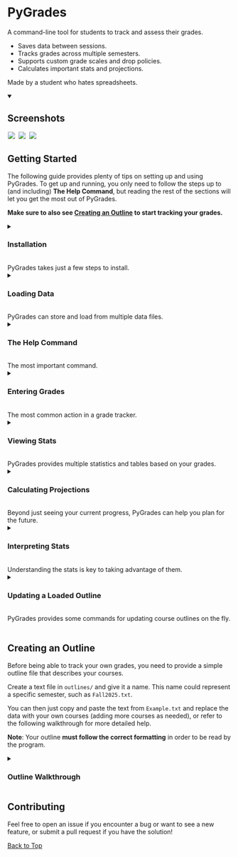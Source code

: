 # PyGrades
A command-line tool for students to track and assess their grades.

- Saves data between sessions.
- Tracks grades across multiple semesters.
- Supports custom grade scales and drop policies.
- Calculates important stats and projections.

Made by a student who hates spreadsheets.

<details open>
<summary>
<h2>Screenshots</h2>
</summary>
<p align="left">
  <!-- 541px width, 204px height -->
  <img 
    src="https://github.com/user-attachments/assets/293cbd77-de58-41f7-93c2-8a0999f5e92f"
    hspace="1"
  />
  <!-- 250px width, 204px height -->
  <img
    src="https://github.com/user-attachments/assets/cd31a129-2062-4fe7-9a2b-445392df9d11"
    hspace="3"
  />
  <!-- 800px width -->
  <img
    src="https://github.com/user-attachments/assets/9bbd73fd-69da-4bdb-8575-25897664e521"
    hspace="1"
  />
</p>
</details>

## Getting Started

The following guide provides plenty of tips on setting up and using PyGrades.
To get up and running, you only need to follow the steps up to (and including) **The Help Command**,
but reading the rest of the sections will let you get the most out of PyGrades.

**Make sure to also see [Creating an Outline](#creating-an-outline) to start tracking your grades.**

<details>
<summary>
<h3>Installation</h3><br>
PyGrades takes just a few steps to install.
</summary>
<br>

If you're on Windows, the simplest way to install and start using PyGrades
is by downloading `pygrades(Windows).zip` from the
[latest release](https://github.com/ArnavG-it/pygrades/releases/latest).
This includes an executable as well as an example outline file.
Extract it anywhere on your computer and double-click the
`pygrades` application to launch it.

If you're not on Windows, or prefer running the script directly,
download `pygrades(Script).zip`.

If you want to modify the program or prefer running
the Python script rather than an executable,
you can download the source code instead, either
from the latest release or by cloning the repository.

If you're using the source code, make sure you
have a recent version of Python, then install
the remaining dependencies using:
```
pip install -r requirements.txt
```
Then start the program using:
```
python pygrades.py
```
(or the equivalent command for your Python version, such as `python3`)
</details>

<details>
<summary>
<h3>Loading Data</h3><br>
PyGrades can store and load from multiple data files.
</summary>
<br>

If PyGrades doesn't find any existing data, you will be asked to load the example outline.\
You can either:
- Type `y` and press Enter to proceed with the example (recommended for new users).
- See [Creating an Outline](#creating-an-outline) and create your own outline.
  You will need to restart the program to see the new outline.

If you do have existing data, you will be prompted to choose
which file to load (or to load a new outline if you wish).\
If you only have data from the example,
you can enter `y` to load the example data or `n` to create
new data from an outline:
```
Load data from Example? (Y/N)
```

If you see the following, the data was successfully loaded:
```
Loaded data for [filename].
Type help to list commands.
```

**Note**: Changes made to an outline after it has been loaded will not affect 
existing data. See [Updating a Loaded Outline](#updating-a-loaded-outline).
</details>

<details>
<summary>
<h3>The Help Command</h3><br>
The most important command.
</summary>

To see the list of commands that are available,
including some not discussed in this README
(such as `switch` and `quit`), type:
```
[π] > help
```
You can also quickly see the syntax of a specific command:
```
[π] > help grade
- Update a grade.

Optional arguments:
[course]         -> Course identifier
[assessment]     -> Assessment name
[number]         -> Assessment number, if there are multiple
[grade]          -> Received grade (can be "none")

Syntax: grade [course] [assessment] [number] [grade]
```

</details>

<details>
<summary>
<h3>Entering Grades</h3><br>
The most common action in a grade tracker.<br>
</summary>

To enter a grade, type the command:
```
[π] > grade
```

You will then be guided through the process of selecting a grade to enter, like so:

```
[π] > grade
1. Math 101
2. Chem 200
Please select a course: 1
Assessments for Math 101:
1. Assignment (0/5 graded)
2. Midterm (0/2 graded)
3. Final (pending)
Please select an assessment: 1
Grades for Assignment:
1. None
2. None
3. None
4. None
5. None
Please select which grade to update: 1
Enter the grade for Assignment 1: 85%
Updated Math 101 Assignment 1 to 85%.
```

The selection can be lengthy, so you can choose to provide the arguments yourself:
```
[π] > grade math 101 assignment 1 85%
Updated Math 101 Assignment 1 to 85.0%.
```
Not all arguments (or even full course names) have to be provided.
For example, you can enter `[π] > grade math` or `[π] > grade 101`
and PyGrades will guide you through the rest of the process.
This applies to **all commands** that require choosing a course.

**Note**: If you need to remove a grade, type `none` in place of the grade
and accept the confirmation. For example:
```
[π] > grade math 101 assignment 1 none
Assignment 1 already has the grade 85.0%. Overwrite it with None? (y/n) y
Updated Math 101 Assignment 1 to None.
```
</details>

<details>
<summary>
<h3>Viewing Stats</h3><br>
PyGrades provides multiple statistics and tables based on your grades.
</summary>

See [Interpreting Stats](#interpreting-stats) if you're unsure what any statistics mean.

The easiest way to see your progress in a specific course is with the `summary` command:
```
[π] > summary
1. Math 101
2. Chem 200
Please select a course: 1
╭────────────┬────────────────────────┬──────────────┬────────────┬──────────╮
│   Math 101 │ Grades                 │      Average │   Achieved │   Weight │
├────────────┼────────────────────────┼──────────────┼────────────┼──────────┤
│ Assignment │ 85, 90                 │      87.50 % │     8.75 % │     20 % │
│            │ (3 pending, 1 to drop) │              │            │          │
├────────────┼────────────────────────┼──────────────┼────────────┼──────────┤
│    Midterm │ 75                     │      75.00 % │    15.00 % │     40 % │
│            │ (1 pending)            │              │            │          │
├────────────┼────────────────────────┼──────────────┼────────────┼──────────┤
│      Final │ (1 pending)            │          n/a │        n/a │     40 % │
├────────────┼────────────────────────┼──────────────┼────────────┼──────────┤
│          • │ Weighted Totals:       │ (B+) 79.17 % │    23.75 % │    100 % │
╰────────────┴────────────────────────┴──────────────┴────────────┴──────────╯
```

Again, you can directly provide course names,
such as `[π] > summary math 101` or just `[π] > summary math`.

You can use `[π] > summary all` to quickly see
the summaries of all your courses.

The `overview` command will provide a simpler glance at your semester:
```
[π] > overview
╭───────────┬────────────────┬────────────╮
│   Example │   Wtd. Average │   Achieved │
├───────────┼────────────────┼────────────┤
│  Math 101 │   (B+) 79.17 % │    23.75 % │
├───────────┼────────────────┼────────────┤
│  Chem 200 │  (3.7) 93.10 % │    16.76 % │
╰───────────┴────────────────┴────────────╯
```

Lastly, if your courses have grading scales,
use `scale` to see exactly where you land:
```
[π] > scale
1. Math 101
2. Chem 200
Please select a course: 1
- Math 101
| A+    90%
| A     80%
| B+    75% <- Current (79.17%)
| B     70%
| C+    65%
| C     60%
| D     50%
```
</details>

<details>
<summary>
<h3>Calculating Projections</h3><br>
Beyond just seeing your current progress,
PyGrades can help you plan for the future.
</summary>
<br>
  
The `needed` command will calculate the average grade you
need to get on your remaining assessments to achieve a certain grade.
You can enter this grade as either a percentage or scale item:
```
[π] > needed
1. Math 101
2. Chem 200
Please select a course: 1
Enter a target grade: A
80.67% needed on remaining assessments to achieve 80.0% (A).
```

In tandem, the `max` command will calculate the maximum
grade you can achieve, accounting for grades that could be dropped:
```
[π] > max
1. Math 101
2. Chem 200
Please select a course: 1
The maximum grade possible for Math 101 is 94.50% (A+)
```
</details>

<details>
<summary>
<h3>Interpreting Stats</h3><br>
Understanding the stats is key to taking advantage of them.
</summary>

#### The Summary Table
The `summary` command calculates lots of numbers based on your grades.
The following example will be used for demonstration:
```
╭────────────┬─────────────────────────────┬───────────────┬────────────┬──────────╮
│   Chem 200 │ Grades                      │       Average │   Achieved │   Weight │
├────────────┼─────────────────────────────┼───────────────┼────────────┼──────────┤
│        Lab │ 80, 70, 90                  │       80.00 % │    12.00 % │     30 % │
│            │ (3 pending)                 │               │            │          │
├────────────┼─────────────────────────────┼───────────────┼────────────┼──────────┤
│       Quiz │ 90, 65, 80, 80, ~60~, 70    │       77.00 % │    15.40 % │     20 % │
│            │ (2 pending, 2 more to drop) │               │            │          │
├────────────┼─────────────────────────────┼───────────────┼────────────┼──────────┤
│      Final │ (1 pending)                 │           n/a │        n/a │     50 % │
├────────────┼─────────────────────────────┼───────────────┼────────────┼──────────┤
│          • │ Weighted Totals:            │ (2.3) 78.80 % │    27.40 % │    100 % │
╰────────────┴─────────────────────────────┴───────────────┴────────────┴──────────╯
```

In the **Grades** column, your grades for each assessment are listed in order.\
**Notes**:

- The number of pending grades and grades to be dropped are listed in brackets
for each assignment.
- If a grade is in tildes (such as `~60~`), it is one of your dropped grades
and doesn't count towards any calculations.
- Only the lowest excess grades are dropped. In the example above,
  5 quizzes are to be kept, but 6 have been graded, so one grade
  (`60%`) is dropped.

There are three stat columns: **Average**, **Achieved**, and **Weight**.\
These represent your progress in the course so far, your final grade
for the course, and the weight of each assessment, respectively.

- The **Average** column simply shows the average of your grades
  for an assessment, not counting assessments that haven't been graded yet.
  <details>
    <summary>Calculation</summary>

    - For the Lab assessment, of the three graded assessments, the average is `80%`.
    - For the Quiz assessment, since six quizzes are graded and only five are to
      be counted, the lowest grade of `60%` is dropped automatically.\
      The average of the remaining five is then `77%`.
    - The Final assessment hasn't been graded yet, so it has no average.
  </details>

- The **Weighted Total Average** in the last row shows how
  well you're doing in the course currently. It accounts for
  the weights of each assessment, and ignores ungraded assessments.
  <details>
    <summary>Calculation</summary>
  
    - For the Lab assessment, the weighted average is `80% x 30% = 24%`
    - For the Quiz assessment, the weighted average is `77% x 20% = 15.4%`
    - The total weight of the assessments (not counting the ungraded final)
      is `30% + 20% = 50%`.
    - Therefore, the weighted total average is `(24% + 15.4%) / 50% = 78.8%`.
  </details>

- The **Achieved** column shows how much your grades in each assessment
  contribute to the final grade. Dropped grades don't count towards this.
  <details>
    <summary>Calculation</summary>
  
    - For each assessment, the weighted average is multiplied by the number
      of graded assessments over the number of assessments that count towards the weight.
    - For the Lab assessment, the achieved weight is `80% x 30% x (3/6) = 24%`
    - For the Quiz assessment, the achieved weight is `77% x 20% x (5/5)= 15.4%`
    - The Final assessment has no grade, so it has no achieved weight.
  </details>

- The **Weighted Total Achieved** in the last row is the sum
  of the **Achieved** column. This is the total weight of the course you've secured,
  and it will likely be low until big assessments (like a final exam) have been graded.

- If your course has a grading scale,
  you will see the **corresponding grade** next to each weighted total
  (e.g., a `2.3` GPA corresponds to the weighted average of `78.80%`,
  and no grade corresponds to the achieved `27.40%`).
</details>

<details>
<summary>
<h3>Updating a Loaded Outline</h3><br>
PyGrades provides some commands for updating course outlines on the fly.
</summary>
<br>

**Note**: If you need to update the outline in a way
that isn't mentioned in this section, your options are
to:
- Modify the outline file and reload it. You will have
  to overwrite your save data corresponding to that outline
  (or change the name of the outline file to avoid this)
  and re-enter your grades.
- Modify the `data/[filename].json` file corresponding to your outline.
  This may corrupt your data, so **only do it if you are comfortable with JSON**
  (a backup is available in `data/backup/`).

<br>

For courses that have a grading scale,
you can change the minimum percentage of a grade:
```
[π] > adjust
```
For example:
```
[π] > adjust math A+ 87%
Move A+ from 90% to 87%? (y/n) y
Updated A+ for Math 101.
```

<br>

You can update the number of dropped grades
for an assessment using `dropnum`:
```
[π] > dropnum
```
For example:
```
[π] > dropnum math assignment 2
Drop 2 instead of 1 Assignment in Math 101? (y/n) y
Updated Assignment.
```
**Note**: PyGrades does not support dropping all grades of an assessment.
For example, you cannot drop all 5 out of 5 assignments.

</details>

<br>

## Creating an Outline

Before being able to track your own grades,
you need to provide a simple
outline file that describes your courses.

Create a text file in `outlines/` and give it a name.
This name could represent a specific semester, such as `Fall2025.txt`.

You can then just copy and paste the text
from `Example.txt` and replace the data with your own courses
(adding more courses as needed), or refer to the following
walkthrough for more detailed help.

**Note**: Your outline **must follow the correct formatting** in order to be read by the program.

<details>
<summary>
<h3>Outline Walkthrough</h3>
</summary>
  
Each course needs a name, assessments, and optionally a grading scale.
These categories have to be specified in that order.

#### Course Names

First, specify that you are providing a course name
by typing `Course:`, then provide the name on the next line.
For example:
```
Course:
Math 101
```

**Notes**: 
- The colon after `Course` is not required, but it helps with readability.
- Your courses can be named anything (except `all`, as that
is a keyword used in the command `[π] > summary all`).
- In the program, you can refer to courses by any
of their identifiers (either `math` or `101` in the above example),
so don't worry about making the names short.

#### Assessments

After your course name, add the line `Assessments:`, followed by
the assessments themselves.

First, specify the number of the particular assessment,
then its name, then its weight followed by a percent sign.
For example:
```
Assessments:
2 Midterm 40%
```
This line says that there are two midterms in the course,
with a weight of 40% (each midterm is worth 20% of the course grade.)

If the lowest grades of an assessment are to be dropped, specify
the number of dropped grades after the number of assessments, like so:
```
5 drop 1 Assignment 20%
```
This line says that there are five assignments, and one grade
will be dropped. The total weight is then distributed across the
remaining four assignments.

If your course has varying weights for the same assessment,
such as 25% for the better of two midterms and 15% for the worse,
make sure to list these with different names. For example:
```
1 Midterm-Better 25%
1 Midterm-Worse 15%
```

**Notes**:
- The total weight of the assessments for a course
  should add up to 100%.
- Each assessment should be on its own line.
- Assessments should not have spaces in their name.
  You can use dashes to combine words, like in the example above.

#### Grade Scales

If your course has one, you can provide a grade scale
(such as letter grades or GPAs).

First, specify the category with `Scale:`, and start your
scale on the next line.

For each grade, provide a name, then the **minimum percentage**
needed to achieve that grade, followed by a percent sign. For example:
```
Scale:
A+ 90%
A 80%
B+ 75%
B 70%
C+ 65%
C 60%
D 50%
```
The grade names can be anything, including decimal GPAs:
```
Scale:
4.0 94%
3.7 90%
... and so on
```

**Notes:**
- Each grade should be on its own line.
- Grades should not have spaces in their name. Consider
  using a colon or other characters if you wish to represent
  grade ranges (e.g., `A-:A+ 80%`).
- You might encounter inconsistent formatting
  when using the `[π] > scale` command if your grade names
  vary in length.
- Grades will be sorted in descending order by their percentage automatically.

#### Full Outline

After providing the assessments and optional grade scale
for a course, start the next course on the next line,
following the same steps.

Here is a full example of a valid outline (`outlines/Example.txt`):
```
Course:
Math 101

Assessments:
5 drop 1 Assignment 20%
2 Midterm 40%
1 Final 40%

Scale:
A+ 90%
A 80%
B+ 75%
B 70%
C+ 65%
C 60%
D 50%

Course:
Chem 200

Assessments:
6 Lab 30%
8 drop 3 Quiz 20%
1 Final 50%

Scale:
4.0 94%
3.7 90%
3.3 87%
3.0 83%
2.7 80%
2.3 77%
2.0 73%
1.7 70%
1.3 67%
1.0 60%
```
</details>

## Contributing
Feel free to open an issue if you encounter a bug
or want to see a new feature, or submit a pull request
if you have the solution!

[Back to Top](#pygrades)
